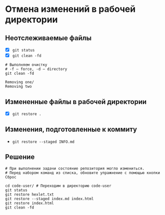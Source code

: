 # Отмена изменений в рабочей директории

## Неотслеживаемые файлы

- [x] `git status`
- [x] `git clean -fd`

```terminal
# Выполняем очистку
# -f – force, -d – directory
git clean -fd

Removing one/
Removing two
```

## Измененные файлы в рабочей директории

- [x] `git restore .`

## Изменения, подготовленные к коммиту

- `git restore --staged INFO.md`

## Решение

```terminal
# При выполнении задачи состояние репозитория могло измениться.
# Перед набором команд из списка, обновите упражнение с помощью кнопки Сброс

cd code-user/ # Переходим в директорию code-user
git status
git restore hexlet.txt
git restore --staged index.md index.html
git restore index.html
git clean -fd
```
